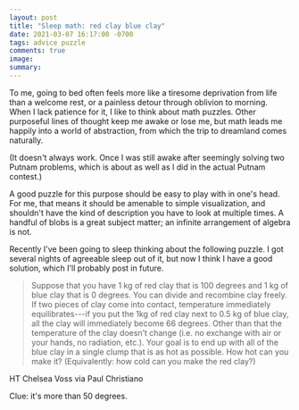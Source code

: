 ```yaml
---
layout: post
title: "Sleep math: red clay blue clay"
date: 2021-03-07 16:17:00 -0700
tags: advice puzzle
comments: true
image:
summary:
---
```

To me, going to bed often feels more like a tiresome deprivation from life than a welcome rest, or a painless detour through oblivion to morning. When I lack patience for it, I like to think about math puzzles. Other purposeful lines of thought keep me awake or lose me, but math leads me happily into a world of abstraction, from which the trip to dreamland comes naturally.

(It doesn't always work. Once I was still awake after seemingly solving two Putnam problems, which is about as well as I did in the actual Putnam contest.)

A good puzzle for this purpose should be easy to play with in one's head. For me, that means it should be amenable to simple visualization, and shouldn't have the kind of description you have to look at multiple times. A handful of blobs is a great subject matter; an infinite arrangement of algebra is not.

Recently I've been going to sleep thinking about the following puzzle. I got several nights of agreeable sleep out of it, but now I think I have a good solution, which I'll probably post in future.

>Suppose that you have 1 kg of red clay that is 100 degrees and 1 kg of blue clay that is 0 degrees. You can divide and recombine clay freely. If two pieces of clay come into contact, temperature immediately equilibrates---if you put the 1kg of red clay next to 0.5 kg of blue clay, all the clay will immediately become 66 degrees. Other than that the temperature of the clay doesn’t change (i.e. no exchange with air or your hands, no radiation, etc.). Your goal is to end up with all of the blue clay in a single clump that is as hot as possible. How hot can you make it? (Equivalently: how cold can you make the red clay?)

HT Chelsea Voss via Paul Christiano

<!--ex-->

Clue: it's more than 50 degrees.
